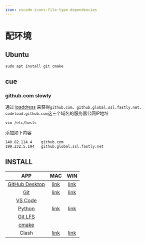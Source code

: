 ```yaml
---
icon: vscode-icons:file-type-dependencies
---
```

# 配环境

## Ubuntu

```shell
sudo apt install git cmake 
```

## cue

### github.com slowly

通过 [ipaddress] 来获得`github.com`、`github.global.ssl.fastly.net`、`codeload.github.com`这三个域名的服务器公网IP地址

`vim /etc/hosts`

添加如下内容
```
140.82.114.4    github.com
199.232.5.194   github.global.ssl.fastly.net
```



## INSTALL

| APP | MAC | WIN |
| :---: | :---: | :---: | 
| [GitHub Desktop] | [link][GitHub Desktop macos] | [link][GitHub Desktop win] |
| [Git] | [link][Git mac] | [link][Git win] |
| [VS Code] |||
| [Python] | [link][Python mac] | [link][Python win]|
| [Git LFS] |||
| [cmake] |||
| Clash | [link][Clash mac] | [link][Clash win] |




[ipaddress]: https://www.ipaddress.com/
[GitHub Desktop]: https://desktop.github.com/
[GitHub Desktop win]: https://central.github.com/deployments/desktop/desktop/latest/win32
[GitHub Desktop macos]: https://central.github.com/deployments/desktop/desktop/latest/darwin
[Git]: https://git-scm.com/downloads
[Git mac]: https://git-scm.com/download/mac
[Git win]: https://github.com/git-for-windows/git/releases/download/v2.37.1.windows.1/Git-2.37.1-64-bit.exe
[VS Code]: https://code.visualstudio.com/Download#
[Python]: https://www.python.org/downloads/
[Python win]: https://www.python.org/ftp/python/3.10.5/python-3.10.5-amd64.exe
[Python mac]: https://www.python.org/ftp/python/3.10.7/python-3.10.7-macos11.pkg
[Git LFS]: https://git-lfs.github.com/
[cmake]: https://www.cmake.org/download/
[Clash win]: https://github.com/Fndroid/clash_for_windows_pkg/releases/download/0.19.25/Clash.for.Windows-0.19.25-arm64-win.7z
[Clash mac]: https://github.com/yichengchen/clashX/releases/download/1.72.0/ClashX.dmg
